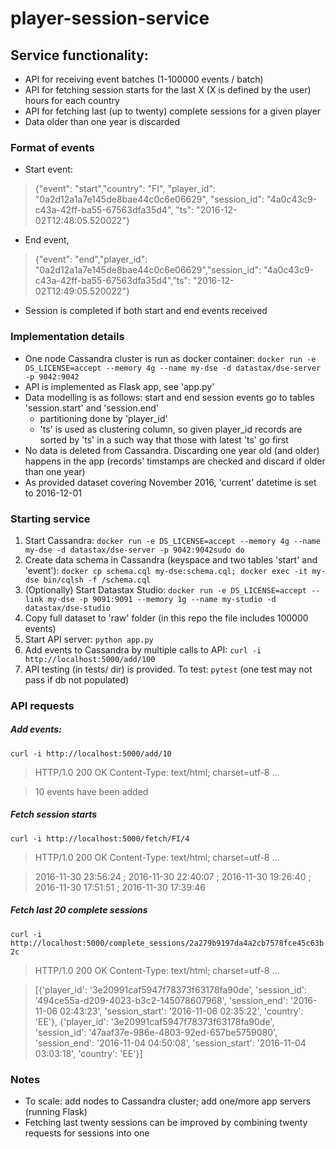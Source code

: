 # player-session-service

## Service functionality:
* API for receiving event batches (1-100000 events / batch)
* API for fetching session starts for the last X (X is defined by the user) hours for each country
* API for fetching last (up to twenty) complete sessions for a given player
* Data older than one year is discarded

### Format of events
* Start event:
> {"event": "start","country": "FI", "player_id": "0a2d12a1a7e145de8bae44c0c6e06629", "session_id": "4a0c43c9-c43a-42ff-ba55-67563dfa35d4", "ts": "2016-12-02T12:48:05.520022"}
* End event,
> {"event": "end","player_id": "0a2d12a1a7e145de8bae44c0c6e06629","session_id": "4a0c43c9-c43a-42ff-ba55-67563dfa35d4","ts": "2016-12-02T12:49:05.520022"}
* Session is completed if both start and end events received


### Implementation details
* One node Cassandra cluster is run as docker container: `docker run -e DS_LICENSE=accept --memory 4g --name my-dse -d datastax/dse-server -p 9042:9042`
* API is implemented as Flask app, see 'app.py'
* Data modelling is as follows: start and end session events go to tables 'session.start' and 'session.end'
    * partitioning done by 'player_id'
    * 'ts' is used as clustering column, so given player_id records are sorted by 'ts' in a such way that those with latest 'ts' go first
* No data is deleted from Cassandra. Discarding one year old (and older) happens in the app (records' timstamps are checked and discard if older than one year)
* As provided dataset covering November 2016, 'current' datetime is set to 2016-12-01


### Starting service
1. Start Cassandra: `docker run -e DS_LICENSE=accept --memory 4g --name my-dse -d datastax/dse-server -p 9042:9042sudo do`
2. Create data schema in Cassandra (keyspace and two tables 'start' and 'event'): `docker cp schema.cql my-dse:schema.cql; docker exec -it my-dse bin/cqlsh -f /schema.cql`
3. (Optionally) Start Datastax Studio: `docker run -e DS_LICENSE=accept --link my-dse -p 9091:9091 --memory 1g --name my-studio -d datastax/dse-studio`
4. Copy full dataset to 'raw' folder (in this repo the file includes 100000 events)
5. Start API server: `python app.py`
6. Add events to Cassandra by multiple calls to API: `curl -i http://localhost:5000/add/100`
7. API testing (in tests/ dir) is provided. To test: `pytest` (one test may not pass if db not populated)

### API requests
##### Add events: 
`curl -i http://localhost:5000/add/10`
>HTTP/1.0 200 OK
>Content-Type: text/html; charset=utf-8
>...

>10 events have been added

##### Fetch session starts
`curl -i http://localhost:5000/fetch/FI/4`
>HTTP/1.0 200 OK
>Content-Type: text/html; charset=utf-8
>...

>2016-11-30 23:56:24 ; 2016-11-30 22:40:07 ; 2016-11-30 19:26:40 ; 2016-11-30 17:51:51 ; 2016-11-30 17:39:46

##### Fetch last 20 complete sessions
`curl -i http://localhost:5000/complete_sessions/2a279b9197da4a2cb7578fce45c63b2c`
>HTTP/1.0 200 OK
>Content-Type: text/html; charset=utf-8
>...

>[{'player_id': '3e20991caf5947f78373f63178fa90de', 'session_id': '494ce55a-d209-4023-b3c2-145078607968', 'session_end': '2016-11-06 02:43:23', 'session_start': '2016-11-06 02:35:22', 'country': 'EE'}, {'player_id': '3e20991caf5947f78373f63178fa90de', 'session_id': '47aaf37e-986e-4803-92ed-657be5759080', 'session_end': '2016-11-04 04:50:08', 'session_start': '2016-11-04 03:03:18', 'country': 'EE'}]

### Notes
* To scale: add nodes to Cassandra cluster; add one/more app servers (running Flask)
* Fetching last twenty sessions can be improved by combining twenty requests for sessions into one
